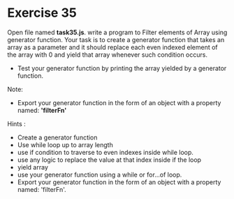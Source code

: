 # Exercise 35

Open file named **task35.js**. write a program to Filter elements of Array using generator function.
Your task is to create a generator function that takes an array as a parameter and it should replace each even indexed element of the array with 0 and yield that array whenever such condition occurs.

- Test your generator function by printing the array yielded by a generator function.

Note:

- Export your generator function in the form of an object with a property named: **'filterFn'**

Hints :

- Create a generator function
- Use while loop up to array length
- use if condition to traverse to even indexes inside while loop.
- use any logic to replace the value at that index inside if the loop
- yield array
- use your generator function using a while or for...of loop.
- Export your generator function in the form of an object with a property named: 'filterFn'.
